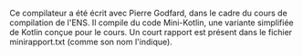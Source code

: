 Ce compilateur a été écrit avec Pierre Godfard, dans le cadre du cours de compilation de l'ENS. Il compile du code Mini-Kotlin, une variante simplifiée de Kotlin conçue pour le cours. Un court rapport est présent dans le fichier minirapport.txt (comme son nom l'indique).
